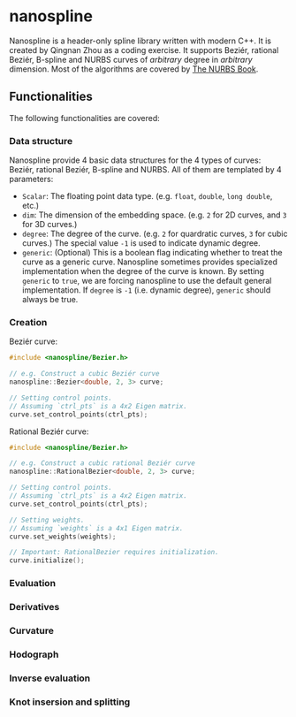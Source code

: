 # nanospline

Nanospline is a header-only spline library written with modern C++. It is
created by Qingnan Zhou as a coding exercise. It supports Beziér, rational
Beziér, B-spline and NURBS curves of _arbitrary_ degree in _arbitrary_
dimension. Most of the algorithms are covered by [The NURBS Book].

## Functionalities

The following functionalities are covered:

### Data structure

Nanospline provide 4 basic data structures for the 4 types of curves: 
Beziér, rational Beziér, B-spline and NURBS.  All of them are templated by 4
parameters:

* `Scalar`: The floating point data type.  (e.g. `float`, `double`, `long
        double`, etc.)
* `dim`: The dimension of the embedding space.  (e.g. `2` for 2D curves, and `3`
        for 3D curves.)
* `degree`: The degree of the curve.  (e.g. `2` for quardratic curves, `3` for
        cubic curves.)  The special value `-1` is used to indicate dynamic
        degree.
* `generic`: (Optional) This is a boolean flag indicating whether to treat the
        curve as a generic curve.  Nanospline sometimes provides specialized
        implementation when the degree of the curve is known.  By setting
        `generic` to `true`, we are forcing nanospline to use the default
        general implementation.  If `degree` is `-1` (i.e. dynamic degree),
        `generic` should always be true.

### Creation

Beziér curve:

```c++
#include <nanospline/Bezier.h>

// e.g. Construct a cubic Beziér curve
nanospline::Bezier<double, 2, 3> curve;

// Setting control points.
// Assuming `ctrl_pts` is a 4x2 Eigen matrix.
curve.set_control_points(ctrl_pts);
```

Rational Beziér curve:

```c++
#include <nanospline/Bezier.h>

// e.g. Construct a cubic rational Beziér curve
nanospline::RationalBezier<double, 2, 3> curve;

// Setting control points.
// Assuming `ctrl_pts` is a 4x2 Eigen matrix.
curve.set_control_points(ctrl_pts);

// Setting weights.
// Assuming `weights` is a 4x1 Eigen matrix.
curve.set_weights(weights);

// Important: RationalBezier requires initialization.
curve.initialize();
```

### Evaluation

### Derivatives

### Curvature

### Hodograph

### Inverse evaluation

### Knot insersion and splitting

[The NURBS Book]: https://www.springer.com/gp/book/9783642973857
